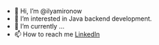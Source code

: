 - 👋 Hi, I’m @ilyamironow
- 👀 I’m interested in Java backend development.
- 🌱 I’m currently ...
- 📫 How to reach me [LinkedIn](https://www.linkedin.com/in/ilyamironow)

<!---
ilyamironow/ilyamironow is a ✨ special ✨ repository because its `README.md` (this file) appears on your GitHub profile.
You can click the Preview link to take a look at your changes.
--->
